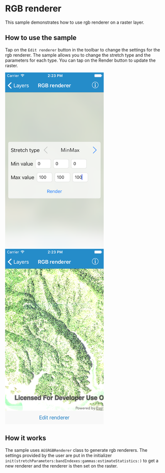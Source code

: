 # RGB renderer

This sample demonstrates how to use rgb renderer on a raster layer.

## How to use the sample

Tap on the `Edit renderer` button in the toolbar to change the settings for the rgb renderer. The sample allows you to change the stretch type and the parameters for each type. You can tap on the Render button to update the raster.

![](image1.png)
![](image2.png)


## How it works

The sample uses `AGSRGBRenderer` class to generate rgb renderers. The settings provided by the user are put in the initializer `init(stretchParameters:bandIndexes:gammas:estimateStatistics:)` to get a new renderer and the renderer is then set on the raster.



